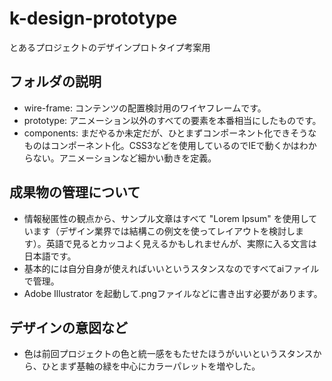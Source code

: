 # k-design-prototype
とあるプロジェクトのデザインプロトタイプ考案用

## フォルダの説明
* wire-frame: コンテンツの配置検討用のワイヤフレームです。
* prototype: アニメーション以外のすべての要素を本番相当にしたものです。
* components: まだやるか未定だが、ひとまずコンポーネント化できそうなものはコンポーネント化。CSS3などを使用しているのでIEで動くかはわからない。アニメーションなど細かい動きを定義。

## 成果物の管理について
* 情報秘匿性の観点から、サンプル文章はすべて "Lorem Ipsum" を使用しています（デザイン業界では結構この例文を使ってレイアウトを検討します）。英語で見るとカッコよく見えるかもしれませんが、実際に入る文言は日本語です。
* 基本的には自分自身が使えればいいというスタンスなのですべてaiファイルで管理。
* Adobe Illustrator を起動して.pngファイルなどに書き出す必要があります。

## デザインの意図など
* 色は前回プロジェクトの色と統一感をもたせたほうがいいというスタンスから、ひとまず基軸の緑を中心にカラーパレットを増やした。
